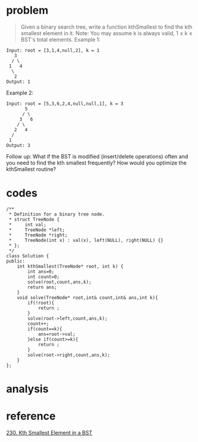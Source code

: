 # problem
>Given a binary search tree, write a function kthSmallest to find the kth smallest element in it.
Note:
You may assume k is always valid, 1 ≤ k ≤ BST's total elements.
Example 1:
```
Input: root = [3,1,4,null,2], k = 1
   3
  / \
 1   4
  \
   2
Output: 1
```
Example 2:
```
Input: root = [5,3,6,2,4,null,null,1], k = 3
       5
      / \
     3   6
    / \
   2   4
  /
 1
Output: 3
```
Follow up:
What if the BST is modified (insert/delete operations) often and you need to find the kth smallest frequently? How would you optimize the kthSmallest routine?

# codes
```
/**
 * Definition for a binary tree node.
 * struct TreeNode {
 *     int val;
 *     TreeNode *left;
 *     TreeNode *right;
 *     TreeNode(int x) : val(x), left(NULL), right(NULL) {}
 * };
 */
class Solution {
public:
    int kthSmallest(TreeNode* root, int k) {
        int ans=0;
        int count=0;
        solve(root,count,ans,k);
        return ans;
    }
    void solve(TreeNode* root,int& count,int& ans,int k){
        if(!root){
            return ;
        }
        solve(root->left,count,ans,k);
        count++;
        if(count==k){
            ans=root->val;
        }else if(count>=k){
            return ;
        }
        solve(root->right,count,ans,k);
    }
};
```

# analysis
>


# reference
[230. Kth Smallest Element in a BST][1]

[1]: https://leetcode.com/problems/kth-smallest-element-in-a-bst/discuss/139983/C++-simple-In-order-solution-and-O(h)-solution
